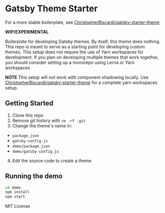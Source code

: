 
# Gatsby Theme Starter

For a more stable boilerplate, see
[ChristopherBiscardi/gatsby-starter-theme][]

**WIP/EXPERIMENTAL**

Boilerplate for developing Gatsby themes.
By itself, this theme does nothing. This repo is meant to serve as a starting point for developing custom themes.
This setup does not require the use of Yarn workspaces for development.
If you plan on developing multiple themes that work together, you should consider setting up a monorepo using Lerna or Yarn workspaces

**NOTE** This setup will *not* work with component shadowing locally.
Use [ChristopherBiscardi/gatsby-starter-theme][] for a complete yarn workspaces setup.

## Getting Started

1. Clone this repo
2. Remove git history with `rm -rf .git`
3. Change the theme's name in:
  - `package.json`
  - `gatsby-config.js`
  - `demo/package.json`
  - `demo/gatsby-config.js`
4. Edit the source code to create a theme

## Running the demo

```sh
cd demo
npm install
npm start
```

MIT License

[ChristopherBiscardi/gatsby-starter-theme]: https://github.com/ChristopherBiscardi/gatsby-starter-theme
